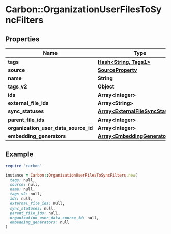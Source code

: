 # Carbon::OrganizationUserFilesToSyncFilters

## Properties

| Name | Type | Description | Notes |
| ---- | ---- | ----------- | ----- |
| **tags** | [**Hash&lt;String, Tags1&gt;**](Tags1.md) |  | [optional] |
| **source** | [**SourceProperty**](SourceProperty.md) |  | [optional] |
| **name** | **String** |  | [optional] |
| **tags_v2** | **Object** |  | [optional] |
| **ids** | **Array&lt;Integer&gt;** |  | [optional] |
| **external_file_ids** | **Array&lt;String&gt;** |  | [optional] |
| **sync_statuses** | [**Array&lt;ExternalFileSyncStatuses&gt;**](ExternalFileSyncStatuses.md) |  | [optional] |
| **parent_file_ids** | **Array&lt;Integer&gt;** |  | [optional] |
| **organization_user_data_source_id** | **Array&lt;Integer&gt;** |  | [optional] |
| **embedding_generators** | [**Array&lt;EmbeddingGenerators&gt;**](EmbeddingGenerators.md) |  | [optional] |

## Example

```ruby
require 'carbon'

instance = Carbon::OrganizationUserFilesToSyncFilters.new(
  tags: null,
  source: null,
  name: null,
  tags_v2: null,
  ids: null,
  external_file_ids: null,
  sync_statuses: null,
  parent_file_ids: null,
  organization_user_data_source_id: null,
  embedding_generators: null
)
```


